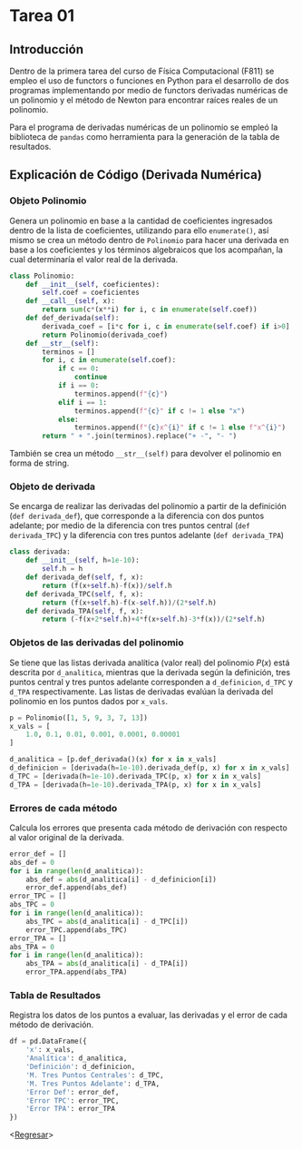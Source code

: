 # Tarea 01

## Introducción
Dentro de la primera tarea del curso de Física Computacional (F811) se empleo el uso de functors o funciones en Python para el desarrollo de dos programas implementando por medio de functors derivadas numéricas de un polinomio y el método de Newton para encontrar raíces reales de un polinomio.

Para el programa de derivadas numéricas de un polinomio se empleó la biblioteca de `pandas` como herramienta para la generación de la tabla de resultados.

## Explicación de Código (Derivada Numérica)
### Objeto Polinomio
Genera un polinomio en base a la cantidad de coeficientes ingresados dentro de la lista de coeficientes, utilizando para ello `enumerate()`, así mismo se crea un método dentro de `Polinomio` para hacer una derivada en base a los coeficientes y los términos algebraicos que los acompañan, la cual determinaría el valor real de la derivada.
```python
class Polinomio:
    def __init__(self, coeficientes):
        self.coef = coeficientes
    def __call__(self, x):
        return sum(c*(x**i) for i, c in enumerate(self.coef))
    def def_derivada(self):
        derivada_coef = [i*c for i, c in enumerate(self.coef) if i>0]
        return Polinomio(derivada_coef)
    def __str__(self):
        terminos = []
        for i, c in enumerate(self.coef):
            if c == 0:
                continue
            if i == 0:
                terminos.append(f"{c}")
            elif i == 1:
                terminos.append(f"{c}" if c != 1 else "x")
            else:
                terminos.append(f"{c}x^{i}" if c != 1 else f"x^{i}")
        return " + ".join(terminos).replace("+ -", "- ")
```
También se crea un método `__str__(self)` para devolver el polinomio en forma de string.

### Objeto de derivada
Se encarga de realizar las derivadas del polinomio a partir de la definición (`def derivada_def`), que corresponde a la diferencia con dos puntos adelante; por medio de la diferencia con tres puntos central (`def derivada_TPC`) y la diferencia con tres puntos adelante (`def derivada_TPA`)
```python
class derivada:
    def __init__(self, h=1e-10):
        self.h = h
    def derivada_def(self, f, x):
        return (f(x+self.h)-f(x))/self.h
    def derivada_TPC(self, f, x):
        return (f(x+self.h)-f(x-self.h))/(2*self.h)
    def derivada_TPA(self, f, x):
        return (-f(x+2*self.h)+4*f(x+self.h)-3*f(x))/(2*self.h)
```

### Objetos de las derivadas del polinomio
Se tiene que las listas derivada analítica (valor real) del polinomio $P(x)$ está descrita por `d_analitica`, mientras que la derivada según la definición, tres puntos central y tres puntos adelante corresponden a `d_definicion`, `d_TPC` y `d_TPA` respectivamente. Las listas de derivadas evalúan la derivada del polinomio en los puntos dados por `x_vals`.
```python
p = Polinomio([1, 5, 9, 3, 7, 13])
x_vals = [
    1.0, 0.1, 0.01, 0.001, 0.0001, 0.00001
]

d_analitica = [p.def_derivada()(x) for x in x_vals]
d_definicion = [derivada(h=1e-10).derivada_def(p, x) for x in x_vals]
d_TPC = [derivada(h=1e-10).derivada_TPC(p, x) for x in x_vals]
d_TPA = [derivada(h=1e-10).derivada_TPA(p, x) for x in x_vals]
```

### Errores de cada método
Calcula los errores que presenta cada método de derivación con respecto al valor original de la derivada.
```python
error_def = []
abs_def = 0
for i in range(len(d_analitica)):
    abs_def = abs(d_analitica[i] - d_definicion[i])
    error_def.append(abs_def)
error_TPC = []
abs_TPC = 0
for i in range(len(d_analitica)):
    abs_TPC = abs(d_analitica[i] - d_TPC[i])
    error_TPC.append(abs_TPC)
error_TPA = []
abs_TPA = 0
for i in range(len(d_analitica)):
    abs_TPA = abs(d_analitica[i] - d_TPA[i])
    error_TPA.append(abs_TPA)
```

### Tabla de Resultados
Registra los datos de los puntos a evaluar, las derivadas y el error de cada método de derivación.
```python
df = pd.DataFrame({
    'x': x_vals,
    'Analítica': d_analitica,
    'Definición': d_definicion,
    'M. Tres Puntos Centrales': d_TPC,
    'M. Tres Puntos Adelante': d_TPA,
    'Error Def': error_def,
    'Error TPC': error_TPC,
    'Error TPA': error_TPA
})
```

<[Regresar](/F811-FC/Trabajos/T01/)>

